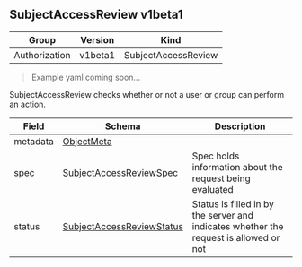 ## SubjectAccessReview v1beta1

Group        | Version     | Kind
------------ | ---------- | -----------
Authorization | v1beta1 | SubjectAccessReview

> Example yaml coming soon...



SubjectAccessReview checks whether or not a user or group can perform an action.



Field        | Schema     | Description
------------ | ---------- | -----------
metadata | [ObjectMeta](#objectmeta-v1) | 
spec | [SubjectAccessReviewSpec](#subjectaccessreviewspec-v1beta1) | Spec holds information about the request being evaluated
status | [SubjectAccessReviewStatus](#subjectaccessreviewstatus-v1beta1) | Status is filled in by the server and indicates whether the request is allowed or not

